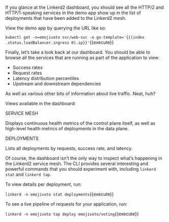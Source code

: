 If you glance at the Linkerd2 dashboard, you should see all the HTTP/2 and HTTP/1-speaking services in the demo app show up in the list of deployments that have been added to the Linkerd2 mesh.

View the demo app by querying the URL like so:

`kubectl get -n=emojivoto svc/web-svc -o go-template='{{(index .status.loadBalancer.ingress 0).ip}}'`{{execute}}

Finally, let’s take a look back at our dashboard. You should be able to browse all the services that are running as part of the application to view:

- Success rates
- Request rates
- Latency distribution percentiles
- Upstream and downstream dependencies

As well as various other bits of information about live traffic. Neat, huh?

Views available in the dashboard:

SERVICE MESH

Displays continuous health metrics of the control plane itself, as well as high-level health metrics of deployments in the data plane.

DEPLOYMENTS

Lists all deployments by requests, success rate, and latency.

Of course, the dashboard isn’t the only way to inspect what’s happening in the Linkerd2 service mesh. The CLI provides several interesting and powerful commands that you should experiment with, including `linkerd stat` and `linkerd tap`.

To view details per deployment, run:

`linkerd -n emojivoto stat deployments`{{execute}}

To see a live pipeline of requests for your application, run:

`linkerd -n emojivoto tap deploy emojivoto/voting`{{execute}}
